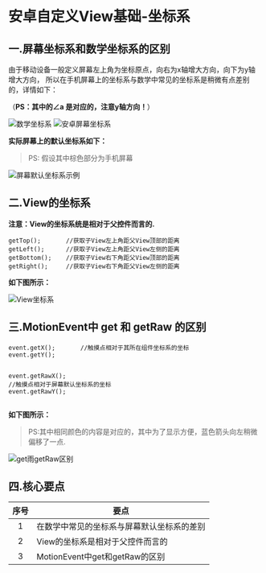 </span>
    </div>
    <h1 class="post-title">安卓自定义View基础-坐标系</h1>
  </header>

  <section class="post">
    <h2 id="一屏幕坐标系和数学坐标系的区别">一.屏幕坐标系和数学坐标系的区别</h2>

<p>由于移动设备一般定义屏幕左上角为坐标原点，向右为x轴增大方向，向下为y轴增大方向，
所以在手机屏幕上的坐标系与数学中常见的坐标系是稍微有点差别的，详情如下：</p>

<p>（<strong>PS：其中的∠a 是对应的，注意y轴方向！</strong>）</p>

<p><img src="http://gcsblog.oss-cn-shanghai.aliyuncs.com/blog/2019-04-29-071018.jpg?gcssloop" alt="数学坐标系" />
<img src="http://gcsblog.oss-cn-shanghai.aliyuncs.com/blog/2019-04-29-71019.jpg?gcssloop" alt="安卓屏幕坐标系" /></p>

<p><strong>实际屏幕上的默认坐标系如下：</strong></p>

<blockquote>
  <p>PS: 假设其中棕色部分为手机屏幕</p>
</blockquote>

<p><img src="http://gcsblog.oss-cn-shanghai.aliyuncs.com/blog/2019-04-29-071020.jpg?gcssloop" alt="屏幕默认坐标系示例" /></p>

<h2 id="二view的坐标系">二.View的坐标系</h2>

<p><strong>注意：View的坐标系统是相对于父控件而言的.</strong></p>

<div class="language-java highlighter-rouge"><pre class="highlight"><code><span class="n">getTop</span><span class="o">();</span>       <span class="c1">//获取子View左上角距父View顶部的距离</span>
<span class="n">getLeft</span><span class="o">();</span>      <span class="c1">//获取子View左上角距父View左侧的距离</span>
<span class="n">getBottom</span><span class="o">();</span>    <span class="c1">//获取子View右下角距父View顶部的距离</span>
<span class="n">getRight</span><span class="o">();</span>     <span class="c1">//获取子View右下角距父View左侧的距离</span>
</code></pre>
</div>

<p><strong>如下图所示：</strong></p>

<p><img src="http://gcsblog.oss-cn-shanghai.aliyuncs.com/blog/2019-04-29-071021.jpg?gcssloop" alt="View坐标系" /></p>

<h2 id="三motionevent中-get-和-getraw-的区别">三.MotionEvent中 get 和 getRaw 的区别</h2>

<div class="language-java highlighter-rouge"><pre class="highlight"><code><span class="n">event</span><span class="o">.</span><span class="na">getX</span><span class="o">();</span>       <span class="c1">//触摸点相对于其所在组件坐标系的坐标</span>
<span class="n">event</span><span class="o">.</span><span class="na">getY</span><span class="o">();</span>

<span class="n">event</span><span class="o">.</span><span class="na">getRawX</span><span class="o">();</span>    <span class="c1">//触摸点相对于屏幕默认坐标系的坐标</span>
<span class="n">event</span><span class="o">.</span><span class="na">getRawY</span><span class="o">();</span>
</code></pre>
</div>

<p><strong>如下图所示：</strong></p>

<blockquote>
  <p>PS:其中相同颜色的内容是对应的，其中为了显示方便，蓝色箭头向左稍微偏移了一点.</p>
</blockquote>

<p><img src="http://gcsblog.oss-cn-shanghai.aliyuncs.com/blog/2019-04-29-71022.jpg?gcssloop" alt="get雨getRaw区别" /></p>

<h2 id="四核心要点">四.核心要点</h2>

<table>
  <thead>
    <tr>
      <th style="text-align: center">序号</th>
      <th>要点</th>
    </tr>
  </thead>
  <tbody>
    <tr>
      <td style="text-align: center">1</td>
      <td>在数学中常见的坐标系与屏幕默认坐标系的差别</td>
    </tr>
    <tr>
      <td style="text-align: center">2</td>
      <td>View的坐标系是相对于父控件而言的</td>
    </tr>
    <tr>
      <td style="text-align: center">3</td>
      <td>MotionEvent中get和getRaw的区别</td>
    </tr>
  </tbody>
</table>

